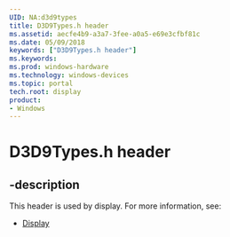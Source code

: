 ```yaml
---
UID: NA:d3d9types
title: D3D9Types.h header
ms.assetid: aecfe4b9-a3a7-3fee-a0a5-e69e3cfbf81c
ms.date: 05/09/2018
keywords: ["D3D9Types.h header"]
ms.keywords: 
ms.prod: windows-hardware
ms.technology: windows-devices
ms.topic: portal
tech.root: display
product:
- Windows
---
```


# D3D9Types.h header


## -description


This header is used by display. For more information, see:

- [Display](../_display/index.md)
